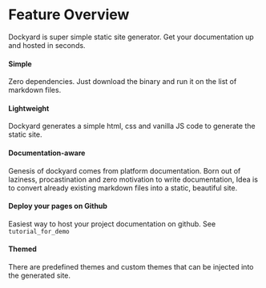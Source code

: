 # Feature Overview

Dockyard is super simple static site generator. Get your documentation up and hosted in seconds.

#### Simple

Zero dependencies. Just download the binary and run it on the list of markdown files.


#### Lightweight

Dockyard generates a simple html, css and vanilla JS code to generate the static site.

#### Documentation-aware

Genesis of dockyard comes from platform documentation. 
Born out of laziness, procastination and zero motivation to write documentation, Idea is to convert already existing markdown files into a static, beautiful site. 

#### Deploy your pages on Github

Easiest way to host your project documentation on github. See `tutorial_for_demo`

#### Themed

There are predefined themes and custom themes that can be injected into the generated site.

